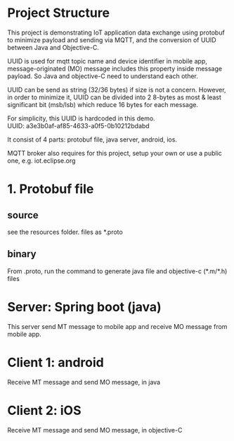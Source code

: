 
# Project Structure

This project is demonstrating IoT application data exchange using protobuf to minimize payload and sending via MQTT, 
and the conversion of UUID between Java and Objective-C. 

UUID is used for mqtt topic name and device identifier in mobile app, message-originated (MO) message includes this 
property inside message payload. So Java and objective-C need to understand each other.

UUID can be send as string (32/36 bytes) if size is not a concern. However, in order to minimize it, 
UUID can be divided into 2 8-bytes as most & least significant bit (msb/lsb) which reduce 16 bytes for each message. 

For simplicity, this UUID is hardcoded in this demo.  
UUID: a3e3b0af-af85-4633-a0f5-0b10212bdabd

It consist of 4 parts: protobuf file, java server, android, ios. 

MQTT broker also requires for this project, setup your own or use a public one, e.g. iot.eclipse.org 


# 1. Protobuf file
## source 
see the resources folder. files as *.proto
## binary
From .proto, run the command to generate java file and objective-c (\*.m/*.h) files
 

# Server: Spring boot (java)
This server send MT message to mobile app and receive MO message from mobile app.

# Client 1: android
Receive MT message and send MO message, in java

# Client 2: iOS
Receive MT message and send MO message, in objective-C
